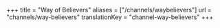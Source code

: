 +++
title = "Way of Believers"
aliases = ["/channels/waybelievers"]
url = "channels/way-believers"
translationKey = "channel-way-believers"
+++
